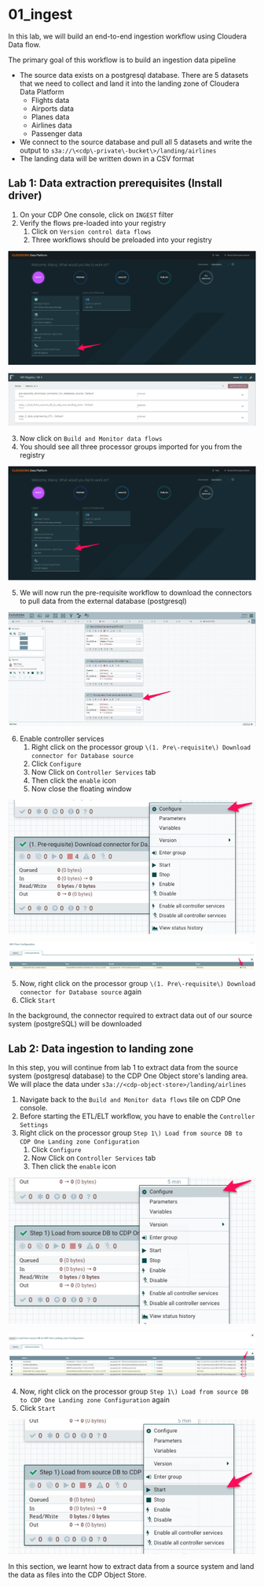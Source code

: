 # 01_ingest

In this lab, we will build an end\-to\-end ingestion workflow using Cloudera Data flow.

The primary goal of this workflow is to build an ingestion data pipeline

- The source data exists on a postgresql database. There are 5 datasets that we need to collect and land it into the landing zone of Cloudera Data Platform
    - Flights data
    - Airports data
    - Planes data
    - Airlines data
    - Passenger data
- We connect to the source database and pull all 5 datasets and write the output to ```s3a://\<cdp\-private\-bucket\>/landing/airlines```
- The landing data will be written down in a CSV format

## Lab 1: Data extraction prerequisites \(Install driver\)

1. On your CDP One console, click on ```INGEST``` filter
2. Verify the flows pre\-loaded into your registry
    1. Click on ```Version control data flows```
    2. Three workflows should be preloaded into your registry

![Screen_Shot_2022-09-19_at_8-11-17_PM.png](image/Screen_Shot_2022-09-19_at_8-11-17_PM.png)

![Screen_Shot_2022-09-19_at_8-14-01_PM.png](image/Screen_Shot_2022-09-19_at_8-14-01_PM.png)

3. Now click on ```Build and Monitor data flows```
4. You should see all three processor groups imported for you from the registry

![Screen_Shot_2022-09-19_at_8-11-17_PM-1.png](image/Screen_Shot_2022-09-19_at_8-11-17_PM-1.png)

5. We will now run the pre\-requisite workflow to download the connectors to pull data from the external database \(postgresql\)

![Screen_Shot_2022-09-19_at_8-16-44_PM.png](image/Screen_Shot_2022-09-19_at_8-16-44_PM.png)

6. Enable controller services
    1. Right click on the processor group ```\(1. Pre\-requisite\) Download connector for Database source```
    2. Click ```Configure```
    3. Now Click on ```Controller Services``` tab
    4. Then click the ```enable``` icon
    5. Now close the floating window

![Screen_Shot_2022-09-19_at_8-50-18_PM.png](image/Screen_Shot_2022-09-19_at_8-50-18_PM.png)

![Screen_Shot_2022-09-19_at_8-50-43_PM.png](image/Screen_Shot_2022-09-19_at_8-50-43_PM.png)

5. Now, right click on the processor group ```\(1. Pre\-requisite\) Download connector for Database source``` again
6. Click ```Start```

In the background, the connector required to extract data out of our source system \(postgreSQL\) will be downloaded

## Lab 2: Data ingestion to landing zone

In this step, you will continue from lab 1 to extract data from the source system \(postgresql database\) to the CDP One Object store's landing area. We will place the data under ```s3a://<cdp-object-store>/landing/airlines```

1. Navigate back to the ```Build and Monitor data flows``` tile on CDP One console.
2. Before starting the ETL/ELT workflow, you have to enable the ```Controller Settings```
3. Right click on the processor group ```Step 1\) Load from source DB to CDP One Landing zone Configuration```
    1. Click ```Configure```
    2. Now Click on ```Controller Services``` tab
    3. Then click the ```enable``` icon

![Screen_Shot_2022-09-19_at_9-12-47_PM.png](image/Screen_Shot_2022-09-19_at_9-12-47_PM.png)

![Screen_Shot_2022-09-19_at_9-14-02_PM.png](image/Screen_Shot_2022-09-19_at_9-14-02_PM.png)

4. Now, right click on the processor group ```Step 1\) Load from source DB to CDP One Landing zone Configuration``` again
2. Click ```Start```

![Screen_Shot_2022-09-19_at_9-23-27_PM.png](image/Screen_Shot_2022-09-19_at_9-23-27_PM.png)

In this section, we learnt how to extract data from a source system and land the data as files into the CDP Object Store.
